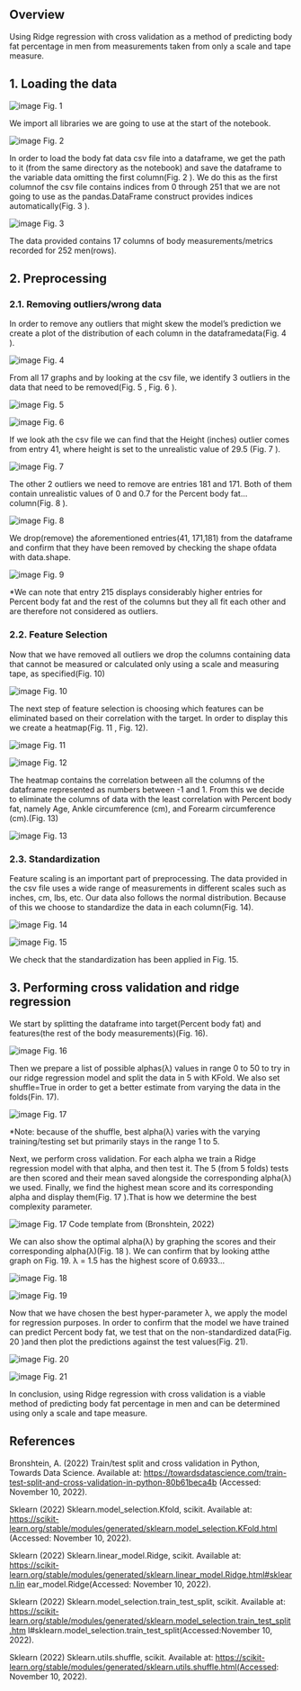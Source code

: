 ## Overview
Using Ridge regression with cross validation as a method of predicting body fat percentage in men from measurements taken from only a scale and tape measure.

## 1. Loading the data

![image](images/0.png)
Fig. 1

We import all libraries we are going to use at the start of the notebook.

![image](images/1.png)
Fig. 2

In order to load the body fat data csv file into a dataframe, we get the path to it (from the
same directory as the notebook) and save the dataframe to the variable data omitting the
first column(Fig. 2 ). We do this as the first columnof the csv file contains indices from 0
through 251 that we are not going to use as the pandas.DataFrame construct provides indices
automatically(Fig. 3 ).

![image](images/2.png)
Fig. 3


The data provided contains 17 columns of body measurements/metrics recorded for 252
men(rows).

## 2. Preprocessing

### 2.1. Removing outliers/wrong data

In order to remove any outliers that might skew the model’s prediction we create a plot of the
distribution of each column in the dataframedata(Fig. 4 ).

![image](images/3.png)
Fig. 4

From all 17 graphs and by looking at the csv file, we identify 3 outliers in the data that need
to be removed(Fig. 5 , Fig. 6 ).

![image](images/4.png)
Fig. 5

![image](images/5.png)
Fig. 6

If we look ath the csv file we can find that the Height (inches) outlier comes from entry 41,
where height is set to the unrealistic value of 29.5 (Fig. 7 ).

![image](images/6.png)
Fig. 7


The other 2 outliers we need to remove are entries 181 and 171. Both of them contain
unrealistic values of 0 and 0.7 for the Percent body fat... column(Fig. 8 ).

![image](images/7.png)
Fig. 8

We drop(remove) the aforementioned entries(41, 171,181) from the dataframe and confirm
that they have been removed by checking the shape ofdata with data.shape.

![image](images/8.png)
Fig. 9

*We can note that entry 215 displays considerably higher entries for Percent body fat and
the rest of the columns but they all fit each other and are therefore not considered as
outliers.

### 2.2. Feature Selection

Now that we have removed all outliers we drop the columns containing data that cannot be
measured or calculated only using a scale and measuring tape, as specified(Fig. 10)

![image](images/9.png)
Fig. 10

The next step of feature selection is choosing which features can be eliminated based on
their correlation with the target. In order to display this we create a heatmap(Fig. 11 , Fig. 12).

![image](images/10.png)
Fig. 11

![image](images/11.png)
Fig. 12

The heatmap contains the correlation between all the columns of the dataframe represented
as numbers between -1 and 1. From this we decide to eliminate the columns of data with
the least correlation with Percent body fat, namely Age, Ankle circumference (cm), and
Forearm circumference (cm).(Fig. 13)

![image](images/12.png)
Fig. 13


### 2.3. Standardization

Feature scaling is an important part of preprocessing. The data provided in the csv file uses
a wide range of measurements in different scales such as inches, cm, lbs, etc. Our data also
follows the normal distribution. Because of this we choose to standardize the data in each
column(Fig. 14).

![image](images/13.png)
Fig. 14

![image](images/14.png)
Fig. 15

We check that the standardization has been applied in Fig. 15.

## 3. Performing cross validation and ridge regression

We start by splitting the dataframe into target(Percent body fat) and features(the rest of
the body measurements)(Fig. 16).

![image](images/15.png)
Fig. 16

Then we prepare a list of possible alphas(λ) values in range 0 to 50 to try in our ridge
regression model and split the data in 5 with KFold. We also set shuffle=True in order to get
a better estimate from varying the data in the folds(Fin. 17).

![image](images/16.png)
Fig. 17

*Note: because of the shuffle, best alpha(λ) varies with the varying training/testing set but
primarily stays in the range 1 to 5.

Next, we perform cross validation. For each alpha we train a Ridge regression model with
that alpha, and then test it. The 5 (from 5 folds) tests are then scored and their mean saved
alongside the corresponding alpha(λ) we used. Finally, we find the highest mean score and
its corresponding alpha and display them(Fig. 17 ).That is how we determine the best
complexity parameter.

![image](images/18.png)
Fig. 17 Code template from (Bronshtein, 2022)

We can also show the optimal alpha(λ) by graphing the scores and their corresponding
alpha(λ)(Fig. 18 ). We can confirm that by looking atthe graph on Fig. 19. λ = 1.5 has the
highest score of 0.6933...

![image](images/19.png)
Fig. 18

![image](images/20.png)
Fig. 19

Now that we have chosen the best hyper-parameter λ, we apply the model for regression
purposes. In order to confirm that the model we have trained can predict Percent body fat,
we test that on the non-standardized data(Fig. 20 )and then plot the predictions against the
test values(Fig. 21).

![image](images/21.png)
Fig. 20

![image](images/22.png)
Fig. 21

In conclusion, using Ridge regression with cross validation is a viable method of predicting
body fat percentage in men and can be determined using only a scale and tape measure.


## References

Bronshtein, A. (2022) Train/test split and cross validation in Python, Towards Data Science.
Available at:
https://towardsdatascience.com/train-test-split-and-cross-validation-in-python-80b61beca4b
(Accessed: November 10, 2022).

Sklearn (2022) Sklearn.model_selection.Kfold, scikit. Available at:
https://scikit-learn.org/stable/modules/generated/sklearn.model_selection.KFold.html
(Accessed: November 10, 2022).

Sklearn (2022) Sklearn.linear_model.Ridge, scikit. Available at:
https://scikit-learn.org/stable/modules/generated/sklearn.linear_model.Ridge.html#sklearn.lin
ear_model.Ridge(Accessed: November 10, 2022).

Sklearn (2022) Sklearn.model_selection.train_test_split, scikit. Available at:
https://scikit-learn.org/stable/modules/generated/sklearn.model_selection.train_test_split.htm
l#sklearn.model_selection.train_test_split(Accessed:November 10, 2022).

Sklearn (2022) Sklearn.utils.shuffle, scikit. Available at:
https://scikit-learn.org/stable/modules/generated/sklearn.utils.shuffle.html(Accessed:
November 10, 2022).


